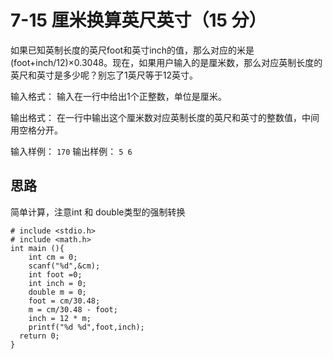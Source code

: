 # 7-15 厘米换算英尺英寸（15 分）
如果已知英制长度的英尺foot和英寸inch的值，那么对应的米是(foot+inch/12)×0.3048。现在，如果用户输入的是厘米数，那么对应英制长度的英尺和英寸是多少呢？别忘了1英尺等于12英寸。

输入格式：
输入在一行中给出1个正整数，单位是厘米。

输出格式：
在一行中输出这个厘米数对应英制长度的英尺和英寸的整数值，中间用空格分开。

输入样例：
`170`
输出样例：
`5 6` 
## 思路
简单计算，注意int 和 double类型的强制转换
```
# include <stdio.h>
# include <math.h>
int main (){
	int cm = 0;
	scanf("%d",&cm);
	int foot =0;
	int inch = 0;
	double m = 0;
	foot = cm/30.48;
	m = cm/30.48 - foot;
	inch = 12 * m;
	printf("%d %d",foot,inch);
  return 0;
} 
```
